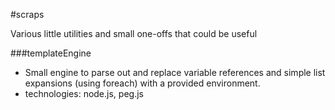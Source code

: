 #scraps

Various little utilities and small one-offs that could be useful

###templateEngine
 - Small engine to parse out and replace variable references and simple list expansions (using foreach) with a provided environment.
 - technologies: node.js, peg.js
